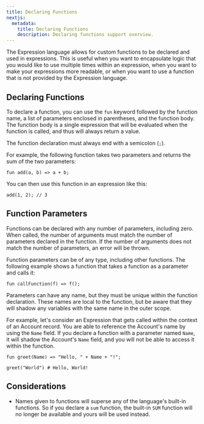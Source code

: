```yaml
---
title: Declaring Functions
nextjs:
  metadata:
    title: Declaring Functions
    description: Declaring functions support overview.
---
```


The Expression language allows for custom functions to be declared and used in expressions.
This is useful when you want to encapsulate logic that you would like to use multiple times within an expression,
when you want to make your expressions more readable, or when you want to use a function that is not provided by the
Expression language.

## Declaring Functions

To declare a function, you can use the `fun` keyword followed by the function name, a list of parameters enclosed in
parentheses, and the function body. The function body is a single expression that will be evaluated when the function is
called, and thus will always return a value.

The function declaration must always end with a semicolon (`;`).

For example, the following function takes two parameters and returns the sum of the two parameters:

```
fun add(a, b) => a + b;
```

You can then use this function in an expression like this:

```
add(1, 2); // 3
```

## Function Parameters

Functions can be declared with any number of parameters, including zero. When called, the number of arguments must match
the number of parameters declared in the function. If the number of arguments does not match the number of parameters,
an error will be thrown.

Function parameters can be of any type, including other functions. The following example shows a function that takes a
function as a parameter and calls it:

```
fun callFunction(f) => f();
```

Parameters can have any name, but they must be unique within the function declaration. These names are local to the
function, but be aware that they will shadow any variables with the same name in the outer scope.

For example, let's consider an Expression that gets called within the context of an Account record. You are able
to reference the Account's name by using the `Name` field. If you declare a function with a parameter named `Name`, it
will shadow the Account's `Name` field, and you will not be able to access it within the function.

```
fun greet(Name) => "Hello, " + Name + "!";

greet("World") # Hello, World!
```

## Considerations

- Names given to functions will superse any of the language's built-in functions. So if you declare a `sum` function,
  the built-in `SUM` function will no longer be available and yours will be used instead.
